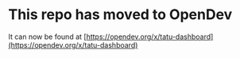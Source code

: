 # This repo has moved to OpenDev

It can now be found at [https://opendev.org/x/tatu-dashboard](https://opendev.org/x/tatu-dashboard)
